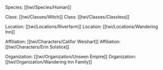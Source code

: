 Species: [[twi/Species/Human]]

Class: [[twi/Classes/Witch]]
Class: [[twi/Classes/Classless]]

Location: [[twi/Locations/Riverfarm]]
Location: [[twi/Locations/Wandering Inn]]

Affiliation: [[twi/Characters/Califor Weishart]]
Affiliation: [[twi/Characters/Erin Solstice]]

Organization: [[twi/Organization/Unseen Empire]]
Organization: [[twi/Organization/Wandering Inn Family]]
